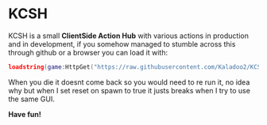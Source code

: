 # KCSH
KCSH is a small **ClientSide Action Hub** with various actions in production and in development, if you somehow managed to stumble across this through github or a browser you can load it with:
```lua
loadstring(game:HttpGet("https://raw.githubusercontent.com/Kaladoo2/KCSH/refs/heads/main/KCSH.lua"))()
```

When you die it doesnt come back so you would need to re run it, no idea why but when I set reset on spawn to true it justs breaks when I try to use the same GUI.

**Have fun!**
